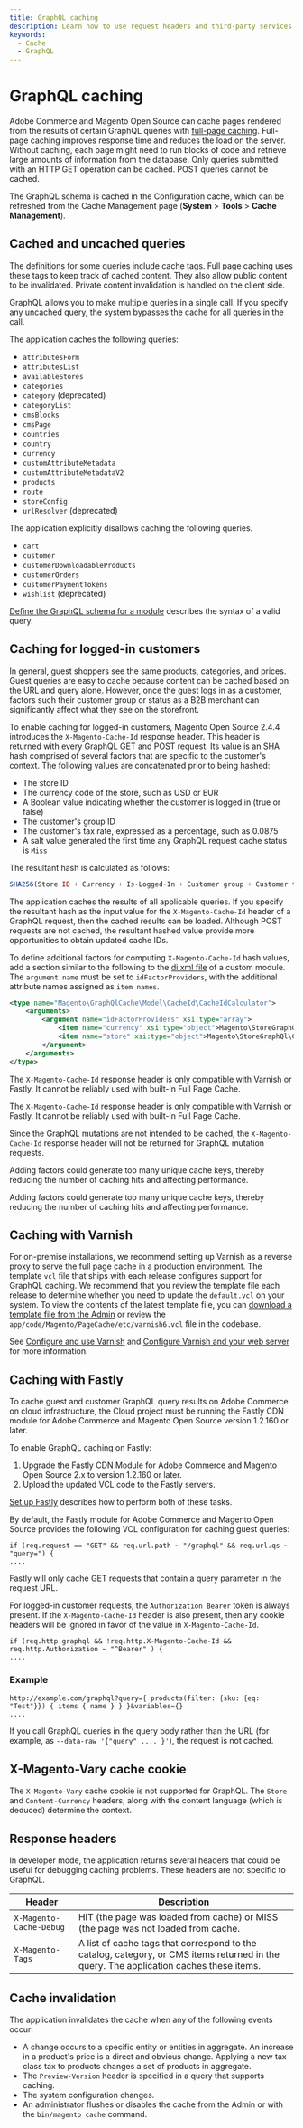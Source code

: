 ```yaml
---
title: GraphQL caching
description: Learn how to use request headers and third-party services to enable caching for queries.
keywords:
  - Cache
  - GraphQL
---
```


# GraphQL caching

Adobe Commerce and Magento Open Source can cache pages rendered from the results of certain GraphQL queries with [full-page caching](https://developer.adobe.com/commerce/php/development/cache/page/). Full-page caching improves response time and reduces the load on the server. Without caching, each page might need to run blocks of code and retrieve large amounts of information from the database. Only queries submitted with an HTTP GET operation can be cached. POST queries cannot be cached.

The GraphQL schema is cached in the Configuration cache, which can be refreshed from the Cache Management page (**System** > **Tools** > **Cache Management**).

## Cached and uncached queries

The definitions for some queries include cache tags. Full page caching uses these tags to keep track of cached content. They also allow public content to be invalidated. Private content invalidation is handled on the client side.

<InlineAlert variant="info" slots="text" />

GraphQL allows you to make multiple queries in a single call. If you specify any uncached query, the system bypasses the cache for all queries in the call.

The application caches the following queries:

* `attributesForm`
* `attributesList`
* `availableStores`
* `categories`
* `category` (deprecated)
* `categoryList`
* `cmsBlocks`
* `cmsPage`
* `countries`
* `country`
* `currency`
* `customAttributeMetadata`
* `customAttributeMetadataV2`
* `products`
* `route`
* `storeConfig`
* `urlResolver` (deprecated)

The application explicitly disallows caching the following queries.

* `cart`
* `customer`
* `customerDownloadableProducts`
* `customerOrders`
* `customerPaymentTokens`
* `wishlist` (deprecated)

[Define the GraphQL schema for a module](../develop/index.md) describes the syntax of a valid query.

## Caching for logged-in customers

In general, guest shoppers see the same products, categories, and prices. Guest queries are easy to cache because content can be cached based on the URL and query alone. However, once the guest logs in as a customer, factors such their customer group or status as a B2B merchant can significantly affect what they see on the storefront.

To enable caching for logged-in customers, Magento Open Source 2.4.4 introduces the `X-Magento-Cache-Id` response header. This header is returned with every GraphQL GET and POST request. Its value is an SHA hash comprised of several factors that are specific to the customer's context. The following values are concatenated prior to being hashed:

*  The store ID
*  The currency code of the store, such as USD or EUR
*  A Boolean value indicating whether the customer is logged in (true or false)
*  The customer's group ID
*  The customer's tax rate, expressed as a percentage, such as 0.0875
*  A salt value generated the first time any GraphQL request cache status is `Miss`

The resultant hash is calculated as follows:

```php
SHA256(Store ID + Currency + Is-Logged-In + Customer group + Customer tax rate + Salt value)
```

The application caches the results of all applicable queries. If you specify the resultant hash as the input value for the `X-Magento-Cache-Id` header of a GraphQL request, then the cached results can be loaded. Although POST requests are not cached, the resultant hashed value provide more opportunities to obtain updated cache IDs.

To define additional factors for computing `X-Magento-Cache-Id` hash values, add a section similar to the following to the [di.xml file](https://developer.adobe.com/commerce/php/development/build/dependency-injection-file/) of a custom module. The `argument name` must be set to `idFactorProviders`, with the additional attribute names assigned as `item names`.

```xml
<type name="Magento\GraphQlCache\Model\CacheId\CacheIdCalculator">
    <arguments>
        <argument name="idFactorProviders" xsi:type="array">
            <item name="currency" xsi:type="object">Magento\StoreGraphQl\CacheIdFactorProviders\CurrencyProvider</item>
            <item name="store" xsi:type="object">Magento\StoreGraphQl\CacheIdFactorProviders\StoreProvider</item>
        </argument>
    </arguments>
</type>
```

<InlineAlert variant="warning" slots="text"/>

The `X-Magento-Cache-Id` response header is only compatible with Varnish or Fastly.  It cannot be reliably used with built-in Full Page Cache.

<InlineAlert variant="info" slots="text1, text2, text3"/>

The `X-Magento-Cache-Id` response header is only compatible with Varnish or Fastly.  It cannot be reliably used with built-in Full Page Cache.

Since the GraphQL mutations are not intended to be cached, the `X-Magento-Cache-Id` response header will not be returned for GraphQL mutation requests.

Adding factors could generate too many unique cache keys, thereby reducing the number of caching hits and affecting performance.

<InlineAlert variant="info" slots="text" />

Adding factors could generate too many unique cache keys, thereby reducing the number of caching hits and affecting performance.

## Caching with Varnish

For on-premise installations, we recommend setting up Varnish as a reverse proxy to serve the full page cache in a production environment. The template `vcl` file that ships with each release configures support for GraphQL caching. We recommend that you review the template file each release to determine whether you need to update the `default.vcl` on your system. To view the contents of the latest template file, you can [download a template file from the Admin](https://experienceleague.adobe.com/en/docs/commerce-admin/systems/tools/cache-management#full-page-caching) or review the `app/code/Magento/PageCache/etc/varnish6.vcl` file in the codebase.

See [Configure and use Varnish](https://experienceleague.adobe.com/docs/commerce-operations/configuration-guide/cache/varnish/config-varnish.html) and [Configure Varnish and your web server](https://experienceleague.adobe.com/docs/commerce-operations/configuration-guide/cache/config-varnish-server.html) for more information.

## Caching with Fastly

To cache guest and customer GraphQL query results on Adobe Commerce on cloud infrastructure, the Cloud project must be running the Fastly CDN module for Adobe Commerce and Magento Open Source version 1.2.160 or later.

To enable GraphQL caching on Fastly:

1. Upgrade the Fastly CDN Module for Adobe Commerce and Magento Open Source 2.x to version 1.2.160 or later.
1. Upload the updated VCL code to the Fastly servers.

[Set up Fastly](https://experienceleague.adobe.com/en/docs/commerce-cloud-service/user-guide/cdn/setup-fastly/fastly-configuration) describes how to perform both of these tasks.

By default, the Fastly module for Adobe Commerce and Magento Open Source provides the following VCL configuration for caching guest queries:

```text
if (req.request == "GET" && req.url.path ~ "/graphql" && req.url.qs ~ "query=") {
....
```

Fastly will only cache GET requests that contain a query parameter in the request URL.

For logged-in customer requests, the `Authorization Bearer` token is always present. If the `X-Magento-Cache-Id` header is also present, then any cookie headers will be ignored in favor of the value in `X-Magento-Cache-Id`.

```text
if (req.http.graphql && !req.http.X-Magento-Cache-Id && req.http.Authorization ~ "^Bearer" ) {
....
```

### Example

```text
http://example.com/graphql?query={ products(filter: {sku: {eq: "Test"}}) { items { name } } }&variables={}
....
```

<InlineAlert variant="info" slots="text" />

If you call GraphQL queries in the query body rather than the URL (for example, as `--data-raw '{"query" .... }'`), the request is not cached.

## X-Magento-Vary cache cookie

The `X-Magento-Vary` cache cookie is not supported for GraphQL. The `Store` and `Content-Currency`  headers, along with the content language (which is deduced) determine the context.

## Response headers

In developer mode, the application returns several headers that could be useful for debugging caching problems. These headers are not specific to GraphQL.

Header | Description
--- |---
`X-Magento-Cache-Debug` | HIT (the page was loaded from cache) or MISS (the page was not loaded from cache.
`X-Magento-Tags` | A list of cache tags that correspond to the catalog, category, or CMS items returned in the query. The application caches these items.

## Cache invalidation

The application invalidates the cache when any of the following events occur:

*  A change occurs to a specific entity or entities in aggregate. An increase in a product's price is a direct and obvious change. Applying a new tax class tax to products changes a set of products in aggregate.
*  The `Preview-Version` header is specified in a query that supports caching.
*  The system configuration changes.
*  An administrator flushes or disables the cache from the Admin or with the `bin/magento cache` command.
